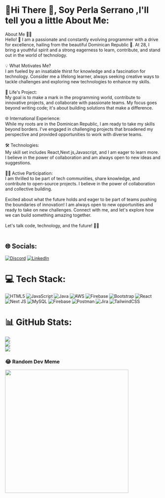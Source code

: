 # 💫Hi There 👋, Soy Perla Serrano ,I'll tell you a little About Me:
About Me 👩‍💻<br>Hello! 👋 I am a passionate and constantly evolving programmer with a drive for excellence, hailing from the beautiful Dominican Republic 🌴. At 28, I bring a youthful spirit and a strong eagerness to learn, contribute, and stand out in the world of technology.<br><br>💡 What Motivates Me?<br>I am fueled by an insatiable thirst for knowledge and a fascination for technology. Consider me a lifelong learner, always seeking creative ways to tackle challenges and exploring new technologies to enhance my skills.<br><br>🚀 Life's Project:<br>My goal is to make a mark in the programming world, contribute to innovative projects, and collaborate with passionate teams. My focus goes beyond writing code; it's about building solutions that make a difference.<br><br>🌐 International Experience:<br>While my roots are in the Dominican Republic, I am ready to take my skills beyond borders. I've engaged in challenging projects that broadened my perspective and provided opportunities to work with diverse teams.<br><br>🛠️ Technologies:<br>My skill set includes React,Next js,Javascript, and I am eager to learn more. I believe in the power of collaboration and am always open to new ideas and suggestions.<br><br>👩‍💻 Active Participation:<br>I am thrilled to be part of tech communities, share knowledge, and contribute to open-source projects. I believe in the power of collaboration and collective building.<br><br>Excited about what the future holds and eager to be part of teams pushing the boundaries of innovation! I am always open to new opportunities and ready to take on new challenges. Connect with me, and let's explore how we can build something amazing together.<br><br>Let's talk code, technology, and the future! 🚀✨<br><br>


## 🌐 Socials:
[![Discord](https://img.shields.io/badge/Discord-%237289DA.svg?logo=discord&logoColor=white)](https://discord.gg/perlamassielserrano) [![LinkedIn](https://img.shields.io/badge/LinkedIn-%230077B5.svg?logo=linkedin&logoColor=white)](https://linkedin.com/in/https://www.linkedin.com/in/perla-serrano-257b9217b/) 

# 💻 Tech Stack:
![HTML5](https://img.shields.io/badge/html5-%23E34F26.svg?style=for-the-badge&logo=html5&logoColor=white) ![JavaScript](https://img.shields.io/badge/javascript-%23323330.svg?style=for-the-badge&logo=javascript&logoColor=%23F7DF1E) ![Java](https://img.shields.io/badge/java-%23ED8B00.svg?style=for-the-badge&logo=openjdk&logoColor=white) ![AWS](https://img.shields.io/badge/AWS-%23FF9900.svg?style=for-the-badge&logo=amazon-aws&logoColor=white) ![Firebase](https://img.shields.io/badge/firebase-%23039BE5.svg?style=for-the-badge&logo=firebase) ![Bootstrap](https://img.shields.io/badge/bootstrap-%238511FA.svg?style=for-the-badge&logo=bootstrap&logoColor=white) ![React](https://img.shields.io/badge/react-%2320232a.svg?style=for-the-badge&logo=react&logoColor=%2361DAFB) ![Next JS](https://img.shields.io/badge/Next-black?style=for-the-badge&logo=next.js&logoColor=white) ![MySQL](https://img.shields.io/badge/mysql-%2300000f.svg?style=for-the-badge&logo=mysql&logoColor=white) ![Firebase](https://img.shields.io/badge/Firebase-039BE5?style=for-the-badge&logo=Firebase&logoColor=white) ![Postman](https://img.shields.io/badge/Postman-FF6C37?style=for-the-badge&logo=postman&logoColor=white) ![Jira](https://img.shields.io/badge/jira-%230A0FFF.svg?style=for-the-badge&logo=jira&logoColor=white) ![TailwindCSS](https://img.shields.io/badge/tailwindcss-%2338B2AC.svg?style=for-the-badge&logo=tailwind-css&logoColor=white)
# 📊 GitHub Stats:
![](https://github-readme-stats.vercel.app/api?username=perlaserrano&theme=dark&hide_border=false&include_all_commits=false&count_private=false)<br/>
![](https://github-readme-streak-stats.herokuapp.com/?user=perlaserrano&theme=dark&hide_border=false)<br/>
![](https://github-readme-stats.vercel.app/api/top-langs/?username=perlaserrano&theme=dark&hide_border=false&include_all_commits=false&count_private=false&layout=compact)

### 😂 Random Dev Meme
<img src='https://randommeme-five.vercel.app/' style="height: 400px;"/>

<!-- Proudly created with GPRM ( https://gprm.itsvg.in ) -->
